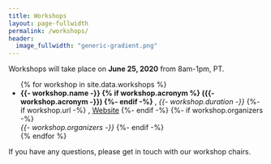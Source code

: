 ```yaml
---
title: Workshops
layout: page-fullwidth
permalink: /workshops/
header:
  image_fullwidth: "generic-gradient.png"
---
```


Workshops will take place on **June 25, 2020** from 8am-1pm, PT.

<ul>
{% for workshop in site.data.workshops %}
    <li>
    <b>
        {{- workshop.name -}}
        {% if workshop.acronym %}
            ({{- workshop.acronym -}})
        {%- endif -%}
    </b>, <i>{{- workshop.duration -}}</i>
    {%- if workshop.url -%}
    , <a href="{{ workshop.url }}">Website</a>
    {%- endif -%}
    {%- if workshop.organizers -%}
    <br>
    <i>
        {{- workshop.organizers -}}
    </i>
    {%- endif -%}
    </li>
{% endfor %}
</ul>

If you have any questions, please get in touch with our workshop chairs.
